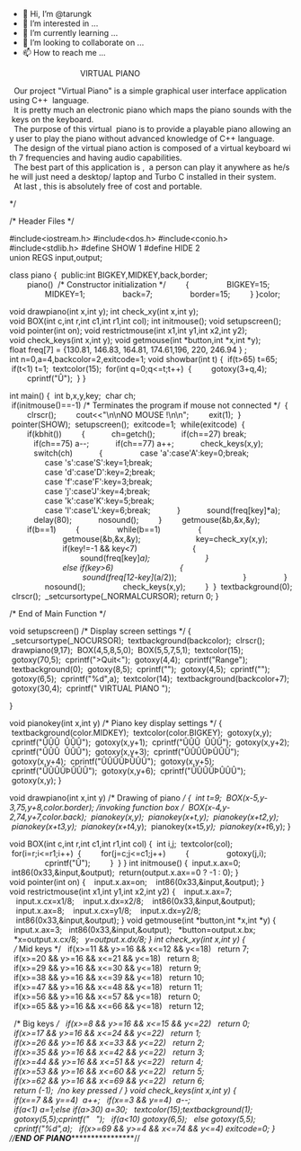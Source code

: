 - 👋 Hi, I’m @tarungk
- 👀 I’m interested in ...
- 🌱 I’m currently learning ...
- 💞️ I’m looking to collaborate on ...
- 📫 How to reach me ...

<!---
tarungk/tarungk is a ✨ special ✨ repository because its `README.md` (this file) appears on your GitHub profile.
You can click the Preview link to take a look at your changes.
--->

                                 VIRTUAL PIANO 
  
   Our project "Virtual Piano" is a simple graphical user interface application using C++  language. 
   It is pretty much an electronic piano which maps the piano sounds with the keys on the keyboard. 
   The purpose of this virtual  piano is to provide a playable piano allowing any user to play the piano without advanced knowledge of C++ language. 
   The design of the virtual piano action is composed of a virtual keyboard with 7 frequencies and having audio capabilities. 
   The best part of this application is ,  a person can play it anywhere as he/she will just need a desktop/ laptop and Turbo C installed in their system. 
   At last , this is absolutely free of cost and portable. 
  
 */ 
  
 /* Header Files */ 
  
 #include<iostream.h> 
 #include<dos.h> 
 #include<conio.h> 
 #include<stdlib.h> 
 #define SHOW 1 
 #define HIDE 2 
 union REGS input,output; 
  
 class piano 
 { 
  public:int BIGKEY,MIDKEY,back,border; 
         piano()  /* Constructor initialization */ 
         { 
                 BIGKEY=15; 
                 MIDKEY=1; 
                 back=7; 
                 border=15; 
         } 
 }color; 
  
 void drawpiano(int x,int y); 
 int check_xy(int x,int y); 
 void BOX(int c,int r,int c1,int r1,int col); 
 int initmouse(); 
 void setupscreen(); 
 void pointer(int on); 
 void restrictmouse(int x1,int y1,int x2,int y2); 
 void check_keys(int x,int y); 
 void getmouse(int *button,int *x,int *y); 
 float freq[7] = {130.81, 146.83, 164.81, 174.61,196, 220, 246.94 } ; 
 int n=0,a=4,backcolor=2,exitcode=1; 
 void showbar(int t) 
 { 
  if(t>65) t=65; 
  if(t<1) t=1; 
  textcolor(15); 
  for(int q=0;q<=t;t++) 
  { 
         gotoxy(3+q,4); 
         cprintf("Û"); 
  } 
 } 
  
  
 int main() 
 { 
  int b,x,y,key; 
  char ch; 
  if(initmouse()==-1) /* Terminates the program if mouse not connected */ 
  { 
         clrscr(); 
         cout<<"\n\nNO MOUSE !\n\n"; 
         exit(1); 
  } 
  pointer(SHOW); 
  setupscreen(); 
  exitcode=1; 
  while(exitcode) 
  { 
         if(kbhit()) 
         { 
            ch=getch(); 
            if(ch==27) break; 
            if(ch==75) a--; 
            if(ch==77) a++; 
            check_keys(x,y); 
            switch(ch) 
            { 
                 case 'a':case'A':key=0;break; 
                 case 's':case'S':key=1;break; 
                 case 'd':case'D':key=2;break; 
                 case 'f':case'F':key=3;break; 
                 case 'j':case'J':key=4;break; 
                 case 'k':case'K':key=5;break; 
                 case 'l':case'L':key=6;break; 
            } 
            sound(freq[key]*a); 
            delay(80); 
            nosound(); 
         } 
         getmouse(&b,&x,&y); 
         if(b==1) 
         { 
                 while(b==1) 
                 { 
                         getmouse(&b,&x,&y); 
                         key=check_xy(x,y); 
                         if(key!=-1 && key<7) 
                         { 
                                 sound(freq[key]*a); 
                         } 
                         else if(key>6) 
                              { 
                                  sound(freq[12-key]*(a/2)); 
                              } 
                 } 
                 nosound(); 
                 check_keys(x,y); 
         } 
  } 
  textbackground(0); 
  clrscr(); 
  _setcursortype(_NORMALCURSOR); 
 return 0; 
 } 
  
 /* End of Main Function */ 
  
 void setupscreen() /* Display screen settings */ 
 { 
  _setcursortype(_NOCURSOR); 
  textbackground(backcolor); 
  clrscr(); 
  drawpiano(9,17); 
  BOX(4,5,8,5,0); 
  BOX(5,5,7,5,1); 
  textcolor(15); 
  gotoxy(70,5); 
  cprintf(">Quit<"); 
  gotoxy(4,4); 
  cprintf("Range"); 
  textbackground(0); 
  gotoxy(8,5); 
  cprintf(""); 
  gotoxy(4,5); 
  cprintf(""); 
  gotoxy(6,5); 
  cprintf("%d",a); 
  textcolor(14); 
  textbackground(backcolor+7); 
  gotoxy(30,4); 
  cprintf(" VIRTUAL PIANO "); 
  
 } 
  
 void pianokey(int x,int y) /* Piano key display settings */ 
 { 
  textbackground(color.MIDKEY); 
  textcolor(color.BIGKEY); 
  gotoxy(x,y); 
  cprintf("ÛÛÛ  ÛÛÛ"); 
  gotoxy(x,y+1); 
  cprintf("ÛÛÛ  ÛÛÛ"); 
  gotoxy(x,y+2); 
  cprintf("ÛÛÛ  ÛÛÛ"); 
  gotoxy(x,y+3); 
  cprintf("ÛÛÛÛÞÛÛÛ"); 
  gotoxy(x,y+4); 
  cprintf("ÛÛÛÛÞÛÛÛ"); 
  gotoxy(x,y+5); 
  cprintf("ÛÛÛÛÞÛÛÛ"); 
  gotoxy(x,y+6); 
  cprintf("ÛÛÛÛÞÛÛÛ"); 
  gotoxy(x,y); 
 } 
  
 void drawpiano(int x,int y) /* Drawing of piano */ 
 { 
  int t=9; 
  BOX(x-5,y-3,75,y+8,color.border); /*invoking function box */ 
  BOX(x-4,y-2,74,y+7,color.back); 
  pianokey(x,y); 
  pianokey(x+t,y); 
  pianokey(x+t*2,y); 
  pianokey(x+t*3,y); 
  pianokey(x+t*4,y); 
  pianokey(x+t*5,y); 
  pianokey(x+t*6,y); 
 } 
  
 void BOX(int c,int r,int c1,int r1,int col) 
 { 
  int i,j; 
  textcolor(col); 
  for(i=r;i<=r1;i++) 
  { 
         for(j=c;j<=c1;j++) 
         { 
                 gotoxy(j,i); 
                 cprintf("Û"); 
         } 
  } 
 } 
 int initmouse() 
 { 
  input.x.ax=0; 
  int86(0x33,&input,&output); 
  return(output.x.ax==0 ? -1 : 0); 
 } 
 void pointer(int on) 
 { 
    input.x.ax=on; 
    int86(0x33,&input,&output); 
 } 
 void restrictmouse(int x1,int y1,int x2,int y2) 
 { 
    input.x.ax=7; 
    input.x.cx=x1/8; 
    input.x.dx=x2/8; 
    int86(0x33,&input,&output); 
    input.x.ax=8; 
    input.x.cx=y1/8; 
    input.x.dx=y2/8; 
    int86(0x33,&input,&output); 
 } 
 void getmouse(int *button,int *x,int *y) 
 { 
   input.x.ax=3; 
   int86(0x33,&input,&output); 
   *button=output.x.bx; 
   *x=output.x.cx/8; 
   *y=output.x.dx/8; 
 } 
 int check_xy(int x,int y) 
 { 
   /* Mid keys */ 
   if(x>=11 && y>=16 && x<=12 && y<=18) 
   return 7; 
   if(x>=20 && y>=16 && x<=21 && y<=18) 
   return 8; 
   if(x>=29 && y>=16 && x<=30 && y<=18) 
   return 9; 
   if(x>=38 && y>=16 && x<=39 && y<=18) 
   return 10; 
   if(x>=47 && y>=16 && x<=48 && y<=18) 
   return 11; 
   if(x>=56 && y>=16 && x<=57 && y<=18) 
   return 0; 
   if(x>=65 && y>=16 && x<=66 && y<=18) 
   return 12; 
  
   /* Big keys */ 
   if(x>=8 && y>=16 && x<=15 && y<=22) 
   return 0; 
   if(x>=17 && y>=16 && x<=24 && y<=22) 
   return 1; 
   if(x>=26 && y>=16 && x<=33 && y<=22) 
   return 2; 
   if(x>=35 && y>=16 && x<=42 && y<=22) 
   return 3; 
   if(x>=44 && y>=16 && x<=51 && y<=22) 
   return 4; 
   if(x>=53 && y>=16 && x<=60 && y<=22) 
   return 5; 
   if(x>=62 && y>=16 && x<=69 && y<=22) 
   return 6; 
   return (-1);  /*no key pressed */ 
 } 
 void check_keys(int x,int y) 
 { 
   if(x==7 && y==4)  a++; 
   if(x==3 && y==4)  a--; 
   if(a<1) a=1;else if(a>30) a=30; 
   textcolor(15);textbackground(1); 
   gotoxy(5,5);cprintf("   "); 
   if(a<10) gotoxy(6,5); 
   else gotoxy(5,5); 
   cprintf("%d",a); 
   if(x>=69 && y>=4 && x<=74 && y<=4) exitcode=0; 
 } 
 //****************************END OF PIANO***********************************************// 
 
